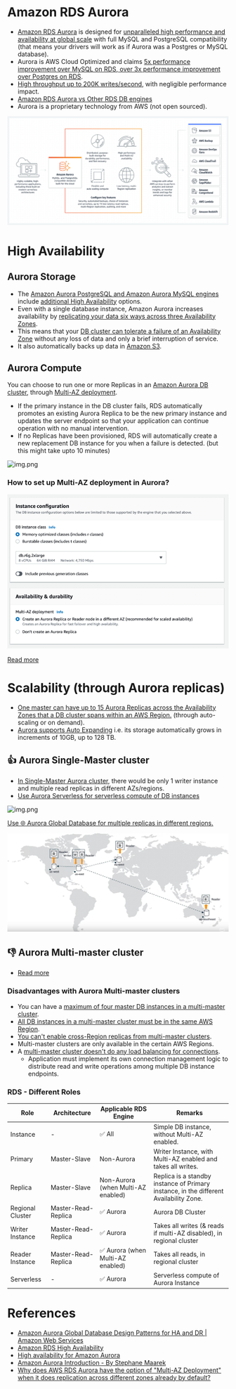 
# Amazon RDS Aurora
- [Amazon RDS Aurora](https://aws.amazon.com/rds/aurora/) is designed for [unparalleled high performance and availability at global scale](../../../1_HLDDesignComponents/0_SystemGlossaries/LatencyThroughput.md) with full MySQL and PostgreSQL compatibility (that means your drivers will work as if Aurora was a Postgres or MySQL database).
- Aurora is AWS Cloud Optimized and claims [5x performance improvement over MySQL on RDS, over 3x performance improvement over Postgres on RDS](../../../1_HLDDesignComponents/0_SystemGlossaries/LatencyThroughput.md).
- [High throughput up to 200K writes/second](../../../1_HLDDesignComponents/0_SystemGlossaries/LatencyThroughput.md), with negligible performance impact.
- [Amazon RDS Aurora vs Other RDS DB engines](../AmazonAuroraVsRDS.md)
- Aurora is a proprietary technology from AWS (not open sourced).

![img.png](assests/aurora.png)

# High Availability

## Aurora Storage
- The [Amazon Aurora PostgreSQL and Amazon Aurora MySQL engines](https://aws.amazon.com/rds/ha/) include [additional High Availability](../../../1_HLDDesignComponents/0_SystemGlossaries/HighAvailability.md) options. 
- Even with a single database instance, Amazon Aurora increases availability by [replicating your data six ways across three Availability Zones](). 
- This means that your [DB cluster can tolerate a failure of an Availability Zone](../../../1_HLDDesignComponents/0_SystemGlossaries/FaultTolerance&DisasterRecovery.md) without any loss of data and only a brief interruption of service.
- It also automatically backs up data in [Amazon S3](../../7_StorageServices/AmazonS3.md).

## Aurora Compute
You can choose to run one or more Replicas in an [Amazon Aurora DB cluster](../../../1_HLDDesignComponents/0_SystemGlossaries/ServersCluster.md), through [Multi-AZ deployment](https://aws.amazon.com/rds/features/multi-az/). 
- If the primary instance in the DB cluster fails, RDS automatically promotes an existing Aurora Replica to be the new primary instance and updates the server endpoint so that your application can continue operation with no manual intervention. 
- If no Replicas have been provisioned, RDS will automatically create a new replacement DB instance for you when a failure is detected. (but this might take upto 10 minutes)

![img.png](https://docs.aws.amazon.com/AmazonRDS/latest/AuroraUserGuide/images/AuroraArch001.png)

### How to set up Multi-AZ deployment in Aurora?

![img_1.png](assests/aurora_ha_setup_steps.png)

[Read more](https://aws.amazon.com/rds/features/multi-az/)

# Scalability (through Aurora replicas)
- [One master can have up to 15 Aurora Replicas across the Availability Zones that a DB cluster spans within an AWS Region.](https://docs.aws.amazon.com/AmazonRDS/latest/AuroraUserGuide/Aurora.Replication.html) (through auto-scaling or on demand). 
- [Aurora supports Auto Expanding](https://aws.amazon.com/about-aws/whats-new/2020/10/amazon-aurora-enables-dynamic-resizing-database-storage-space/) i.e. its storage automatically grows in increments of 10GB, up to 128 TB.

## :thumbsup: Aurora Single-Master cluster
- [In Single-Master Aurora cluster](https://docs.aws.amazon.com/AmazonRDS/latest/AuroraUserGuide/AuroraMySQL.Replication.html), there would be only 1 writer instance and multiple read replicas in different AZs/regions.
- [Use Aurora Serverless for serverless compute of DB instances](AuroraServerless.md)

![img.png](https://docs.aws.amazon.com/AmazonRDS/latest/AuroraUserGuide/images/AuroraArch001.png)

[Use :globe_with_meridians: Aurora Global Database for multiple replicas in different regions.](AuroraGlobalDatabase.md)

![img.png](assests/aurora_global_database_img.png)

## :thumbsdown: Aurora Multi-master cluster
- [Read more](https://docs.aws.amazon.com/AmazonRDS/latest/AuroraUserGuide/aurora-multi-master.html)

### Disadvantages with Aurora Multi-master clusters
- You can have a [maximum of four master DB instances in a multi-master cluster](https://docs.aws.amazon.com/AmazonRDS/latest/AuroraUserGuide/aurora-multi-master.html).
- [All DB instances in a multi-master cluster must be in the same AWS Region](../../AWS-Global-Architecture-Region-AZ.md).
- [You can't enable cross-Region replicas from multi-master clusters]().
- Multi-master clusters are only available in the certain AWS Regions.
- A [multi-master cluster doesn't do any load balancing for connections](https://docs.aws.amazon.com/AmazonRDS/latest/AuroraUserGuide/aurora-multi-master.html#aurora-multi-master-connectivity).
  - Application must implement its own connection management logic to distribute read and write operations among multiple DB instance endpoints.

### RDS - Different Roles

| Role             | Architecture        | Applicable RDS Engine                             | Remarks                                                                                |
|------------------|---------------------|---------------------------------------------------|----------------------------------------------------------------------------------------|
| Instance         | -                   | :white_check_mark: All                            | Simple DB instance, without Multi-AZ enabled.                                          |
| Primary          | Master-Slave        | Non-Aurora                                        | Writer Instance, with Multi-AZ enabled and takes all writes.                           |
| Replica          | Master-Slave        | Non-Aurora (when Multi-AZ enabled)                | Replica is a standby instance of Primary instance, in the different Availability Zone. |
| Regional Cluster | Master-Read-Replica | :white_check_mark: Aurora                         | Aurora DB Cluster                                                                      |
| Writer Instance  | Master-Read-Replica | :white_check_mark: Aurora                         | Takes all writes (& reads if multi-AZ disabled), in regional cluster                   |
| Reader Instance  | Master-Read-Replica | :white_check_mark: Aurora (when Multi-AZ enabled) | Takes all reads, in regional cluster                                                   |
| Serverless       | -                   | :white_check_mark: Aurora                         | Serverless compute of Aurora Instance                                                  |

# References
- [Amazon Aurora Global Database Design Patterns for HA and DR | Amazon Web Services](https://www.youtube.com/watch?v=bbiWciJSouY)
- [Amazon RDS High Availability](https://aws.amazon.com/rds/ha/)
- [High availability for Amazon Aurora](https://docs.aws.amazon.com/AmazonRDS/latest/AuroraUserGuide/Concepts.AuroraHighAvailability.html)
- [Amazon Aurora Introduction - By Stephane Maarek](https://www.youtube.com/watch?v=ZCt3ctVfGIk)
- [Why does AWS RDS Aurora have the option of "Multi-AZ Deployment" when it does replication across different zones already by default?](https://stackoverflow.com/questions/31976527/why-does-aws-rds-aurora-have-the-option-of-multi-az-deployment-when-it-does-re)